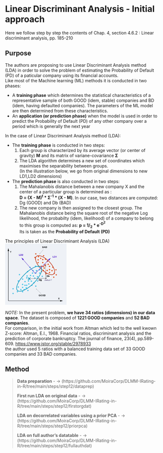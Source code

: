 # Linear Discriminant Analysis - Initial approach

Here we follow step by step the contents of Chap. 4, section 4.6.2 : Linear discriminant analysis, pp. 185-210<br>

## Purpose

The authors are proposing to use Linear Discriminant Analysis method (LDA) in order to solve the problem of estimating the Probability of Default (PD) of a paticular company using its financial accounts.<br>
Like most of the Machine learning (ML) methods it is conducted in two phases:<br>
- A **training phase** which determines the statistical characteristics of a representative sample of both GOOD (idem, stable) companies and BD (idem, having defaulted companies). The parameters of the ML model are then determined from these characteristics.
- An **application (or prediction phase)** when the model is used in order to predict the Probability of Default (PD) of any other company over a period which is generally the next year

In the case of Linear Discriminant Analysis method (LDA):
- The **training phase** is conducted in two steps:
  1. Each group is characterized by its average vector (or center of gravity) **M** and its matrix of variane-covariance **Σ**
  2. The LDA algorithm determines a new set of coordinates which maximises the separability between groups. <br> (In the illustration below, we go from original dimensions to new LD1,LD2 dimensions)
- The **prediction phase** is also conducted in two steps:
  1. The Mahalanobis distance between a new company X and the center of a particular group is determined as :<br> **D = (X - M)<sup>t</sup> * Σ<sup>-1</sup> * (X - M)**. In our case, two distances are computed: Dg (GOOD) and Db (BAD)
  2. The new company is then assigned to the closest group. The Mahalanobis distance being the square root of the negative Log likelihood, the probabilty (idem, likelihood) of a company to belong to this group is computed as: **p = 1/<sub>2</sub> * e<sup>-D<sup>2</sup></sup>**<br>
  Its is taken as the **Probability of Default (PD)**


The principles of Linear Discriminant Analysis (LDA)
<img src="./assets/Machine-Learning-7.jpg" alt="drawing" width="40%"/>  

<em>NOTE:</em> In the present problem, **we have 34 ratios (dimensions) in our data space**. The dataset is composed of **1221 GOOD companies** and **52 BAD companies**.<br>
For comparison, in the initial work from Altman which led to the well kwown Z-score:
Altman, E.I., 1968. Financial ratios, discriminant analysis and the prediction of corporate bankruptcy. The journal of finance, 23(4), pp.589-609. https://www.jstor.org/stable/2978933 <br>
the author used 5 ratios with a balanced training data set of 33 GOOD companies and 33 BAD companies.

## Method

> <p><strong>Data preparation</strong> - -> (https://github.com/MoiraCorp/DLMM-IRating-in-R/tree/main/steps/step12/dataprep)</p>
> <p><strong>First run LDA on original data</strong> - -> (https://github.com/MoiraCorp/DLMM-IRating-in-R/tree/main/steps/step12/firstorgdat)</p>
> <p><strong>LDA on decorrelated variables using a prior PCA</strong> - -> (https://github.com/MoiraCorp/DLMM-IRating-in-R/tree/main/steps/step12/priorpca)</p>
> <p><strong>LDA on full author’s datatable</strong> - -> (https://github.com/MoiraCorp/DLMM-IRating-in-R/tree/main/steps/step12/fullauthdat)</p>
